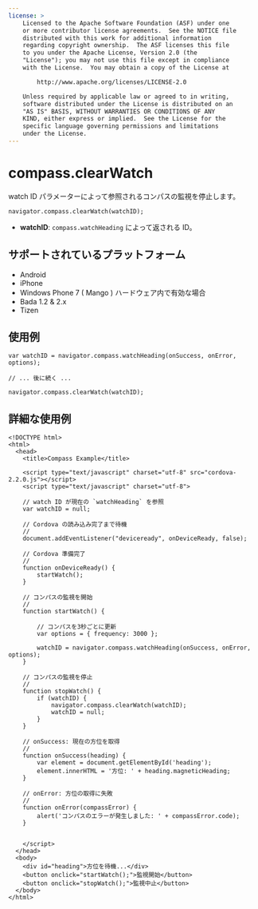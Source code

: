 ```yaml
---
license: >
    Licensed to the Apache Software Foundation (ASF) under one
    or more contributor license agreements.  See the NOTICE file
    distributed with this work for additional information
    regarding copyright ownership.  The ASF licenses this file
    to you under the Apache License, Version 2.0 (the
    "License"); you may not use this file except in compliance
    with the License.  You may obtain a copy of the License at

        http://www.apache.org/licenses/LICENSE-2.0

    Unless required by applicable law or agreed to in writing,
    software distributed under the License is distributed on an
    "AS IS" BASIS, WITHOUT WARRANTIES OR CONDITIONS OF ANY
    KIND, either express or implied.  See the License for the
    specific language governing permissions and limitations
    under the License.
---
```


compass.clearWatch
========================

watch ID パラメーターによって参照されるコンパスの監視を停止します。

    navigator.compass.clearWatch(watchID);

- __watchID__: `compass.watchHeading` によって返される ID。

サポートされているプラットフォーム
-------------------

- Android
- iPhone
- Windows Phone 7 ( Mango ) ハードウェア内で有効な場合
- Bada 1.2 & 2.x
- Tizen

使用例
-------------

    var watchID = navigator.compass.watchHeading(onSuccess, onError, options);

    // ... 後に続く ...

    navigator.compass.clearWatch(watchID);

詳細な使用例
------------

    <!DOCTYPE html>
    <html>
      <head>
        <title>Compass Example</title>

        <script type="text/javascript" charset="utf-8" src="cordova-2.2.0.js"></script>
        <script type="text/javascript" charset="utf-8">

        // watch ID が現在の `watchHeading` を参照
        var watchID = null;

        // Cordova の読み込み完了まで待機
        //
        document.addEventListener("deviceready", onDeviceReady, false);

        // Cordova 準備完了
        //
        function onDeviceReady() {
            startWatch();
        }

        // コンパスの監視を開始
        //
        function startWatch() {

            // コンパスを3秒ごとに更新
            var options = { frequency: 3000 };

            watchID = navigator.compass.watchHeading(onSuccess, onError, options);
        }

        // コンパスの監視を停止
        //
        function stopWatch() {
            if (watchID) {
                navigator.compass.clearWatch(watchID);
                watchID = null;
            }
        }

        // onSuccess: 現在の方位を取得
        //
        function onSuccess(heading) {
            var element = document.getElementById('heading');
            element.innerHTML = '方位: ' + heading.magneticHeading;
        }

        // onError: 方位の取得に失敗
        //
        function onError(compassError) {
            alert('コンパスのエラーが発生しました: ' + compassError.code);
        }


        </script>
      </head>
      <body>
        <div id="heading">方位を待機...</div>
        <button onclick="startWatch();">監視開始</button>
        <button onclick="stopWatch();">監視中止</button>
      </body>
    </html>
